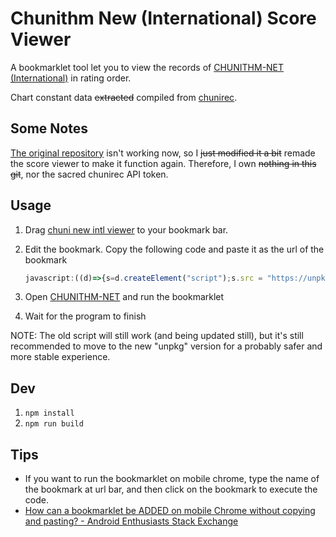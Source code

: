 # Chunithm New (International) Score Viewer

A bookmarklet tool let you to view the records of [CHUNITHM-NET (International)](https://chunithm-net-eng.com/) in rating order.

Chart constant data ~~extracted~~ compiled from [chunirec](https://developer.chunirec.net/docs/v2.0/).

## Some Notes

[The original repository](https://github.com/kyroslee/chuni_intl_viewer) isn't working now, so I ~~just modified it a bit~~ remade the score viewer to make it function again. Therefore, I own ~~nothing in this git~~, nor the sacred chunirec API token.

## Usage

1. Drag [chuni new intl viewer](https://github.com/Dogeon188/chuni_new_intl_viewer) to your bookmark bar.
2. Edit the bookmark. Copy the following code and paste it as the url of the bookmark

    ```js
    javascript:((d)=>{s=d.createElement("script");s.src = "https://unpkg.com/chuni_new_intl_viewer@latest/main.min.js";d.head.append(s);})(document)
    ```

3. Open [CHUNITHM-NET](https://chunithm-net-eng.com/) and run the bookmarklet
4. Wait for the program to finish

NOTE: The old script will still work (and being updated still), but it's still recommended to move to the new "unpkg" version for a probably safer and more stable experience.

## Dev

1. `npm install`
2. `npm run build`

## Tips

- If you want to run the bookmarklet on mobile chrome, type the name of the bookmark at url bar, and then click on the bookmark to execute the code.
- [How can a bookmarklet be ADDED on mobile Chrome without copying and pasting? - Android Enthusiasts Stack Exchange](https://android.stackexchange.com/questions/159308/how-can-a-bookmarklet-be-added-on-mobile-chrome-without-copying-and-pasting)

